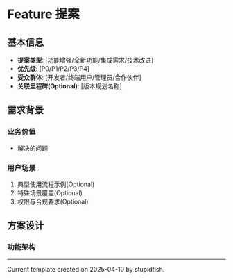 # Feature 提案

## 基本信息

- **提案类型**: [功能增强/全新功能/集成需求/技术改进]
- **优先级**: [P0/P1/P2/P3/P4]
- **受众群体**: [开发者/终端用户/管理员/合作伙伴]
- **关联里程碑(Optional)**: [版本规划名称]

## 需求背景

### 业务价值

- 解决的问题

### 用户场景

1. 典型使用流程示例(Optional)
2. 特殊场景覆盖(Optional)
3. 权限与合规要求(Optional)

## 方案设计

### 功能架构

<!-- 设计图/架构图/设计描述 -->

---
Current template created on 2025-04-10 by stupidfish.